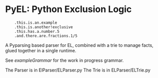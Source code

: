 # PyEL: Python Exclusion Logic

```
    .this.is.an.example  
    .this.is.another!exclusive  
    .this.has.a.number.5  
    .and.there.are.fractions.1/5  
```

A Pyparsing based parser for EL, combined with a trie to manage facts,
glued together in a single runtime.

See *exampleGrammar* for the work in progress grammar.

The Parser is in ElParser/ELParser.py
The Trie is in ELParser/ELTrie.py


